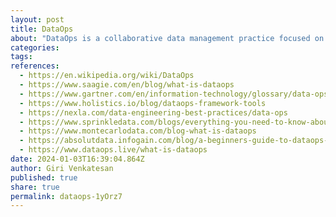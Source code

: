 ```yaml
---
layout: post
title: DataOps
about: "DataOps is a collaborative data management practice focused on improving the communication, integration and automation of data flows between data managers and data consumers across an organization. The goal of DataOps is to deliver value faster by creating predictable delivery and change management of data, data models and related artifacts. DataOps uses technology to automate the design, deployment and management of data delivery with appropriate levels of governance, and it uses metadata to improve the usability and value of data in a dynamic environment."
categories:
tags:
references:
  - https://en.wikipedia.org/wiki/DataOps
  - https://www.saagie.com/en/blog/what-is-dataops
  - https://www.gartner.com/en/information-technology/glossary/data-ops
  - https://www.holistics.io/blog/dataops-framework-tools
  - https://nexla.com/data-engineering-best-practices/data-ops
  - https://www.sprinkledata.com/blogs/everything-you-need-to-know-about-dataops-and-its-functionalities
  - https://www.montecarlodata.com/blog-what-is-dataops
  - https://absolutdata.infogain.com/blog/a-beginners-guide-to-dataops-absolutdata
  - https://www.dataops.live/what-is-dataops
date: 2024-01-03T16:39:04.864Z
author: Giri Venkatesan
published: true
share: true
permalink: dataops-1yOrz7
---
```

